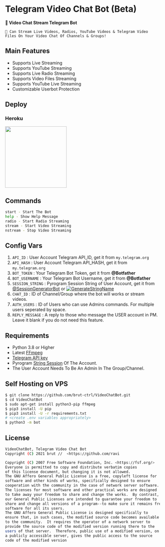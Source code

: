 # Telegram Video Chat Bot (Beta)


**📢 Video Chat Stream Telegram Bot**

```
🤖 Can Stream Live Videos, Radios, YouTube Videos & Telegram Video Files On Your Video Chat Of Channels & Groups!
```


## Main Features

- Supports Live Streaming
- Supports YouTube Streaming
- Supports Live Radio Streaming
- Supports Video Files Streaming
- Supports YouTube Live Streaming
- Customizable Userbot Protection

## Deploy

### Heroku

<p><a href="https://heroku.com/deploy?template=https://github.com/brut-ctrl/VideoChatBot"><img src="https://img.shields.io/badge/Deploy%20To%20Heroku-blueviolet?style=for-the-badge&logo=heroku" width="200""/></a></p>


## Commands
```sh
start - Start The Bot
help - Show Help Message
radio - Start Radio Streaming
stream - Start Video Streaming
nstream - Stop Video Streaming
```

## Config Vars
1. `API_ID` : User Account Telegram API_ID, get it from `my.telegram.org`
2. `API_HASH` : User Account Telegram API_HASH, get it from `my.telegram.org`
3. `BOT_TOKEN` : Your Telegram Bot Token, get it from **@Botfather**
4. `BOT_USERNAME` : Your Telegram Bot Username, get it from **@Botfather**
4. `SESSION_STRING` : Pyrogram Session String of User Account, get it from [@SessionGeneratorBot](http://t.me/SessionGeneratorBot) or [![GenerateStringName](https://img.shields.io/badge/repl.it-generateStringName-yellowgreen)](https://repl.it/@brut69/getStringName)
5. `CHAT_ID` : ID of Channel/Group where the bot will works or stream videos.
6. `AUTH_USERS` : ID of Users who can use Admins commands. For multiple users seperated by space.
7. `REPLY_MESSAGE` : A reply to those who message the USER account in PM. Leave it blank if you do not need this feature.


## Requirements
- Python 3.8 or Higher
- Latest [FFmpeg](https://www.ffmpeg.org/)
- [Telegram API key](https://docs.pyrogram.org/intro/quickstart#enjoy-the-api)
- Pyrogram [String Session](http://t.me/SessionGeneratorBot) Of The Account.
- The User Account Needs To Be An Admin In The Group/Channel.


## Self Hosting on VPS
```sh
$ git clone https://github.com/brut-ctrl/VideoChatBot.git
$ cd VideoChatBot
$ sudo apt-get install python3-pip ffmpeg
$ pip3 install -U pip
$ pip3 install -U -r requirements.txt
# <create .env variables appropriately>
$ python3 -m bot
```


## License
```sh
VideoChatBot, Telegram Video Chat Bot
Copyright (C) 2021 brut //  <https://github.com/ravi

Copyright (C) 2007 Free Software Foundation, Inc. <https://fsf.org/>
Everyone is permitted to copy and distribute verbatim copies
of this license document, but changing it is not allowed.
The GNU Affero General Public License is a free, copyleft license for
software and other kinds of works, specifically designed to ensure
cooperation with the community in the case of network server software.
The licenses for most software and other practical works are designed
to take away your freedom to share and change the works.  By contrast,
our General Public Licenses are intended to guarantee your freedom to
share and change all versions of a program--to make sure it remains free
software for all its users.
The GNU Affero General Public License is designed specifically to
ensure that, in such cases, the modified source code becomes available
to the community.  It requires the operator of a network server to
provide the source code of the modified version running there to the
users of that server.  Therefore, public use of a modified version, on
a publicly accessible server, gives the public access to the source
code of the modified version
```


